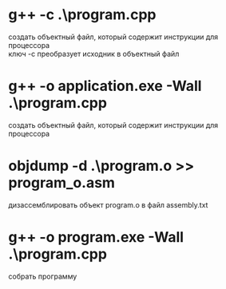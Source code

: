 # g++ -c .\program.cpp  
создать объектный файл, который содержит инструкции для процессора  
ключ -с преобразует исходник в объектный файл  

# g++ -o application.exe -Wall .\program.cpp  
создать объектный файл, который содержит инструкции для процессора  

# objdump -d .\program.o >> program_o.asm  
дизассемблировать объект program.o в файл assembly.txt  

# g++ -o program.exe -Wall .\program.cpp  
собрать программу  